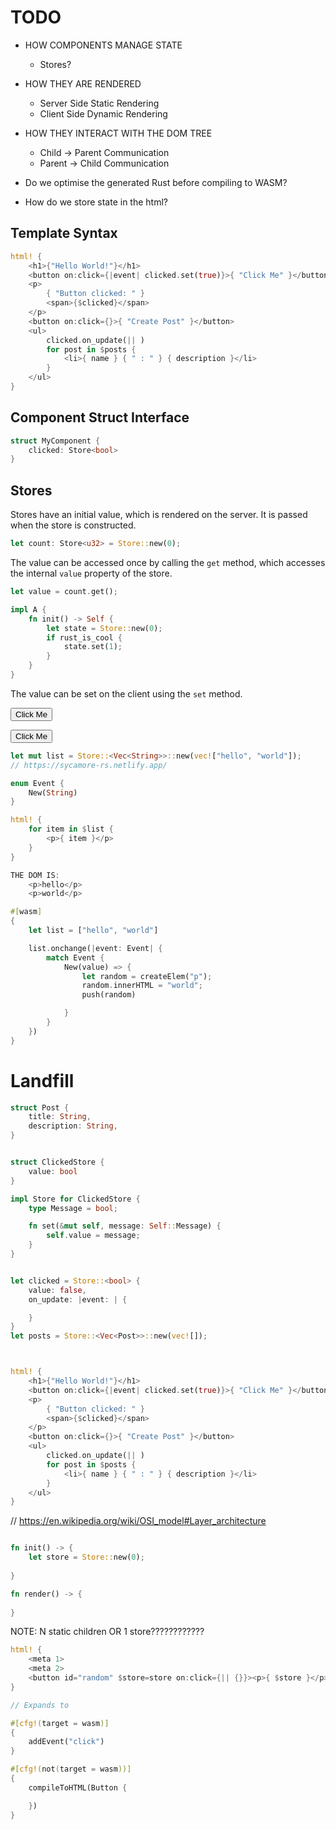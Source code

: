 # TODO

- HOW COMPONENTS MANAGE STATE
  - Stores?
- HOW THEY ARE RENDERED
  - Server Side Static Rendering
  - Client Side Dynamic Rendering
- HOW THEY INTERACT WITH THE DOM TREE
  - Child -> Parent Communication
  - Parent -> Child Communication

- Do we optimise the generated Rust before compiling to WASM?
- How do we store state in the html?

## Template Syntax

```rust
html! {
    <h1>{"Hello World!"}</h1>
    <button on:click={|event| clicked.set(true)}>{ "Click Me" }</button>
    <p>
        { "Button clicked: " }
        <span>{$clicked}</span>
    </p>
    <button on:click={}>{ "Create Post" }</button>
    <ul>
        clicked.on_update(|| )
        for post in $posts {
            <li>{ name } { " : " } { description }</li>
        }
    </ul>
}
```

## Component Struct Interface

```rust
struct MyComponent {
    clicked: Store<bool>
}

```

## Stores

Stores have an initial value, which is rendered on the server. It is passed when the store is constructed.

```rust
let count: Store<u32> = Store::new(0);
```

The value can be accessed once by calling the `get` method, which accesses the internal `value` property of the store.

```rust
let value = count.get();
```

```rust
impl A {
    fn init() -> Self {
        let state = Store::new(0);
        if rust_is_cool {
            state.set(1);
        }
    }
}
```

The value can be set on the client using the `set` method.

<Rec>
    <button on:click={
        Self.push_component(Rec::new())
    }>Click Me</button>
</Rec>

<button id="random">Click Me</button>

<script>
const btn = getElem("#random");

function buttonClick() {
    self.addElem(newButton())
}

function newButton() {
    const newbtn = createElem("button");
    newbtn.innerText = "Click Me";
    newbtn.onclick(buttonClick)
    return newbtn;
}

btn.onclick(buttonClick)
</script>
```rust
let mut list = Store::<Vec<String>>::new(vec!["hello", "world"]);
// https://sycamore-rs.netlify.app/

enum Event {
    New(String)
}

html! {
    for item in $list {
        <p>{ item }</p>
    }
}

THE DOM IS:
    <p>hello</p>
    <p>world</p>

#[wasm]
{ 
    let list = ["hello", "world"]

    list.onchange(|event: Event| {
        match Event {
            New(value) => {
                let random = createElem("p");
                random.innerHTML = "world";
                push(random)

            }
        }
    })
}
```

# Landfill

```rust
struct Post {
    title: String,
    description: String,
}


struct ClickedStore {
    value: bool
}

impl Store for ClickedStore {
    type Message = bool;

    fn set(&mut self, message: Self::Message) {
        self.value = message;
    }
}


let clicked = Store::<bool> {
    value: false,
    on_update: |event: | {

    }
}
let posts = Store::<Vec<Post>>::new(vec![]);



html! {
    <h1>{"Hello World!"}</h1>
    <button on:click={|event| clicked.set(true)}>{ "Click Me" }</button>
    <p>
        { "Button clicked: " }
        <span>{$clicked}</span>
    </p>
    <button on:click={}>{ "Create Post" }</button>
    <ul>
        clicked.on_update(|| )
        for post in $posts {
            <li>{ name } { " : " } { description }</li>
        }
    </ul>
}
```

// https://en.wikipedia.org/wiki/OSI_model#Layer_architecture

```rust

fn init() -> {
    let store = Store::new(0);
    
}

fn render() -> {
    
}
```

NOTE: N static children OR 1 store????????????

```rust
html! {
    <meta 1>
    <meta 2>
    <button id="random" $store=store on:click={|| {}}><p>{ $store }</p><p></p></button>
}

// Expands to

#[cfg!(target = wasm)]
{
    addEvent("click")
}

#[cfg!(not(target = wasm))]
{
    compileToHTML(Button {

    })
}
```